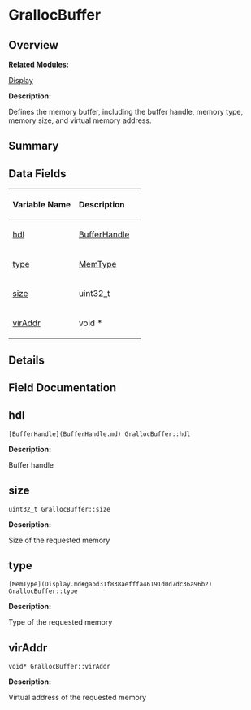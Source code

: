 # GrallocBuffer<a name="ZH-CN_TOPIC_0000001054718125"></a>

## **Overview**<a name="section1186105809093530"></a>

**Related Modules:**

[Display](Display.md)

**Description:**

Defines the memory buffer, including the buffer handle, memory type, memory size, and virtual memory address. 

## **Summary**<a name="section253494518093530"></a>

## Data Fields<a name="pub-attribs"></a>

<a name="table812987329093530"></a>
<table><thead align="left"><tr id="row1143531398093530"><th class="cellrowborder" valign="top" width="50%" id="mcps1.1.3.1.1"><p id="p1465700321093530"><a name="p1465700321093530"></a><a name="p1465700321093530"></a>Variable Name</p>
</th>
<th class="cellrowborder" valign="top" width="50%" id="mcps1.1.3.1.2"><p id="p483416696093530"><a name="p483416696093530"></a><a name="p483416696093530"></a>Description</p>
</th>
</tr>
</thead>
<tbody><tr id="row270476948093530"><td class="cellrowborder" valign="top" width="50%" headers="mcps1.1.3.1.1 "><p id="p907419132093530"><a name="p907419132093530"></a><a name="p907419132093530"></a><a href="GrallocBuffer.md#a6bdce5004be0cb1c41326c0621581fff">hdl</a></p>
</td>
<td class="cellrowborder" valign="top" width="50%" headers="mcps1.1.3.1.2 "><p id="p1884763561093530"><a name="p1884763561093530"></a><a name="p1884763561093530"></a><a href="BufferHandle.md">BufferHandle</a>&nbsp;</p>
</td>
</tr>
<tr id="row1926374375093530"><td class="cellrowborder" valign="top" width="50%" headers="mcps1.1.3.1.1 "><p id="p1877122654093530"><a name="p1877122654093530"></a><a name="p1877122654093530"></a><a href="GrallocBuffer.md#ad66bdf06909350cd1a4e5c45349e72ae">type</a></p>
</td>
<td class="cellrowborder" valign="top" width="50%" headers="mcps1.1.3.1.2 "><p id="p100881722093530"><a name="p100881722093530"></a><a name="p100881722093530"></a><a href="Display.md#gabd31f838aefffa46191d0d7dc36a96b2">MemType</a>&nbsp;</p>
</td>
</tr>
<tr id="row865172974093530"><td class="cellrowborder" valign="top" width="50%" headers="mcps1.1.3.1.1 "><p id="p1031616094093530"><a name="p1031616094093530"></a><a name="p1031616094093530"></a><a href="GrallocBuffer.md#a756f3d9e23d7e97a28a5228765cb8cf3">size</a></p>
</td>
<td class="cellrowborder" valign="top" width="50%" headers="mcps1.1.3.1.2 "><p id="p31920768093530"><a name="p31920768093530"></a><a name="p31920768093530"></a>uint32_t&nbsp;</p>
</td>
</tr>
<tr id="row169732798093530"><td class="cellrowborder" valign="top" width="50%" headers="mcps1.1.3.1.1 "><p id="p101958938093530"><a name="p101958938093530"></a><a name="p101958938093530"></a><a href="GrallocBuffer.md#a3196376b8b938cf96e008152f1ddceee">virAddr</a></p>
</td>
<td class="cellrowborder" valign="top" width="50%" headers="mcps1.1.3.1.2 "><p id="p1686541328093530"><a name="p1686541328093530"></a><a name="p1686541328093530"></a>void *&nbsp;</p>
</td>
</tr>
</tbody>
</table>

## **Details**<a name="section1801065956093530"></a>

## **Field Documentation**<a name="section594351810093530"></a>

## hdl<a name="a6bdce5004be0cb1c41326c0621581fff"></a>

```
[BufferHandle](BufferHandle.md) GrallocBuffer::hdl
```

 **Description:**

Buffer handle 

## size<a name="a756f3d9e23d7e97a28a5228765cb8cf3"></a>

```
uint32_t GrallocBuffer::size
```

 **Description:**

Size of the requested memory 

## type<a name="ad66bdf06909350cd1a4e5c45349e72ae"></a>

```
[MemType](Display.md#gabd31f838aefffa46191d0d7dc36a96b2) GrallocBuffer::type
```

 **Description:**

Type of the requested memory 

## virAddr<a name="a3196376b8b938cf96e008152f1ddceee"></a>

```
void* GrallocBuffer::virAddr
```

 **Description:**

Virtual address of the requested memory 

